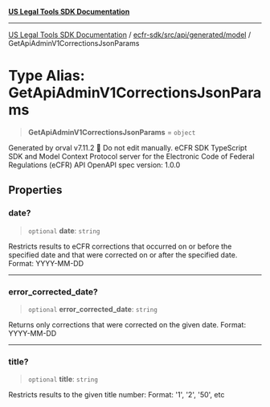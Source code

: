 [**US Legal Tools SDK Documentation**](../../../../../../README.md)

***

[US Legal Tools SDK Documentation](../../../../../../README.md) / [ecfr-sdk/src/api/generated/model](../README.md) / GetApiAdminV1CorrectionsJsonParams

# Type Alias: GetApiAdminV1CorrectionsJsonParams

> **GetApiAdminV1CorrectionsJsonParams** = `object`

Generated by orval v7.11.2 🍺
Do not edit manually.
eCFR SDK
TypeScript SDK and Model Context Protocol server for the Electronic Code of Federal Regulations (eCFR) API
OpenAPI spec version: 1.0.0

## Properties

### date?

> `optional` **date**: `string`

Restricts results to eCFR corrections that occurred on or before the specified date and that were corrected on or after the specified date. Format: YYYY-MM-DD

***

### error\_corrected\_date?

> `optional` **error\_corrected\_date**: `string`

Returns only corrections that were corrected on the given date. Format: YYYY-MM-DD

***

### title?

> `optional` **title**: `string`

Restricts results to the given title number: Format: '1', '2', '50', etc
